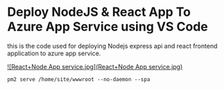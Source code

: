 # Deploy NodeJS & React App To Azure App Service using VS Code

this is the code used for deploying Nodejs express api and react frontend application to azure app service.

[![React+Node App service.jpg](React+Node App service.jpg)](https://www.youtube.com/watch?v=zy8coBiNHiY)

```shell
pm2 serve /home/site/wwwroot --no-daemon --spa
```
